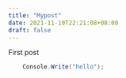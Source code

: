 ```yaml
---
title: "Mypost"
date: 2021-11-10T22:21:08+08:00
draft: false
---
```

First post
```csharp
	Console.Write("hello");
```

